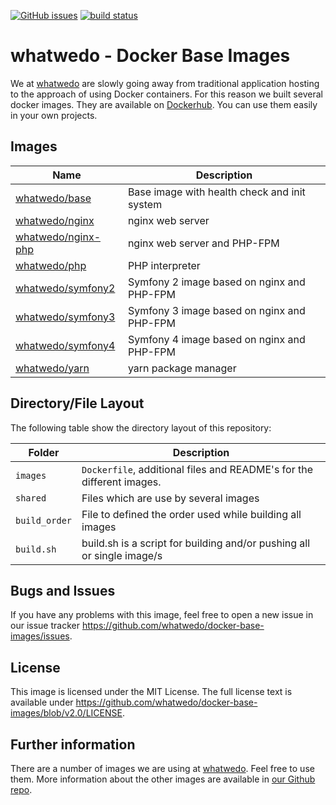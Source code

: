 [![GitHub issues](https://img.shields.io/github/issues/whatwedo/docker-base-images.svg)](https://github.com/whatwedo/docker-base-images/issues)
[![build status](https://dev.whatwedo.ch/whatwedo/docker-base-images/badges/v2.0/build.svg)](https://dev.whatwedo.ch/whatwedo/docker-base-images/commits/v2.0)

# whatwedo - Docker Base Images

We at [whatwedo](https://whatwedo.ch/) are slowly going away from traditional application hosting to the approach of using Docker containers. For this reason we built several docker images. They are available on [Dockerhub](https://hub.docker.com/u/whatwedo/). You can use them easily in your own projects.


## Images

| Name | Description |
|---|---|
| [whatwedo/base](images/base) | Base image with health check and init system |
| [whatwedo/nginx](images/nginx) | nginx web server |
| [whatwedo/nginx-php](images/nginx-php) | nginx web server and PHP-FPM |
| [whatwedo/php](images/php) | PHP interpreter |
| [whatwedo/symfony2](images/symfony2) | Symfony 2 image based on nginx and PHP-FPM |
| [whatwedo/symfony3](images/symfony3) | Symfony 3 image based on nginx and PHP-FPM |
| [whatwedo/symfony4](images/symfony4) | Symfony 4 image based on nginx and PHP-FPM |
| [whatwedo/yarn](yarn) | yarn package manager |


## Directory/File Layout

The following table show the directory layout of this repository:

| Folder | Description |
|---|---|
| `images` | `Dockerfile`, additional files and README's for the different images. |
| `shared`| Files which are use by several images |
| `build_order`| File to defined the order used while building all images |
| `build.sh`| build.sh is a script for building and/or pushing all or single image/s |


## Bugs and Issues

If you have any problems with this image, feel free to open a new issue in our issue tracker https://github.com/whatwedo/docker-base-images/issues.


## License

This image is licensed under the MIT License. The full license text is available under https://github.com/whatwedo/docker-base-images/blob/v2.0/LICENSE.


## Further information

There are a number of images we are using at [whatwedo](https://whatwedo.ch/). Feel free to use them. More information about the other images are available in [our Github repo](https://github.com/whatwedo/docker-base-images).
